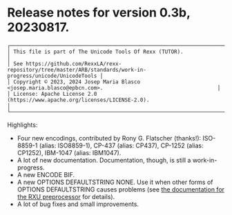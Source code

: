 # Release notes for version 0.3b, 20230817.

```
┌───────────────────────────────────────────────────────────────────────────────────────────────────────────────┐  
│ This file is part of The Unicode Tools Of Rexx (TUTOR).                                                       │
│ See https://github.com/RexxLA/rexx-repository/tree/master/ARB/standards/work-in-progress/unicode/UnicodeTools │
│ Copyright © 2023, 2024 Josep Maria Blasco <josep.maria.blasco@epbcn.com>.                                     │
│ License: Apache License 2.0 (https://www.apache.org/licenses/LICENSE-2.0).                                    │
└───────────────────────────────────────────────────────────────────────────────────────────────────────────────┘
```

Highlights:

* Four new encodings, contributed by Rony G. Flatscher (thanks!): ISO-8859-1 (alias: ISO8859-1), CP-437 (alias: CP437), CP-1252 (alias: CP1252), IBM-1047 (alias: IBM1047).
* A lot of new documentation. Documentation, though, is still a work-in-progress.
* A new ENCODE BIF.
* A new OPTIONS DEFAULTSTRING NONE. Use it when other forms of OPTIONS DEFAULTSTRING causes problems (see [the documentation for the RXU preprocessor](https://htmlpreview.github.io/?https://raw.githubusercontent.com/RexxLA/rexx-repository/master/ARB/standards/work-in-progress/unicode/UnicodeTools/doc/packages/rxu.rex.html) for details).
* A lot of bug fixes and small improvements.
